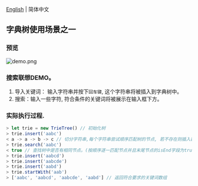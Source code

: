 [English](./README.md) | 简体中文
## 字典树使用场景之一
### 预览
![demo.png](https://i.loli.net/2020/11/17/5HnlcSkZe8r9vCP.png)
### 搜索联想DEMO。

1. 导入关键词： 输入字符串并按下``回车键``, 这个字符串将被插入到字典树中。
2. 搜索：输入一些字符, 符合条件的关键词将被展示在输入框下方。

### 实际执行过程.
``` javascript
> let trie = new TrieTree() // 初始化树
> trie.insert('aabc')
< a -> a -> b -> c // 切分字符串,每个字符串尝试顺序匹配树的节点, 若不存在则插入新节点。最后一个字符在匹配或插入树中的节点后会将该节点的isEnd字段置为true用于标识字符串结束。
> trie.search('aabc')
< true // 查找树中是否有相同节点。(按顺序逐一匹配节点并且末尾节点的isEnd字段为true)
> trie.insert('aabcd')
> trie.insert('aabcde')
> trie.insert('aabd')
> trie.startWith('aab')
> ['aabc', 'aabcd', 'aabcde', 'aabd'] // 返回符合要求的关键词数组
```
